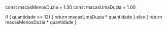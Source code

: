   const macasMenosDuzia = 1.30
  const macasUmaDuzia = 1.00
  
  if ( quantidade >= 12) {
    return macasUmaDuzia * quantidade
  } else {
    return macasMenosDuzia * quantidade
  }